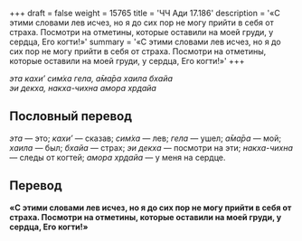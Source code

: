 +++
draft = false
weight = 15765
title = 'ЧЧ Ади 17.186'
description = '«С этими словами лев исчез, но я до сих пор не могу прийти в себя от страха. Посмотри на отметины, которые оставили на моей груди, у сердца, Его когти!»'
summary = '«С этими словами лев исчез, но я до сих пор не могу прийти в себя от страха. Посмотри на отметины, которые оставили на моей груди, у сердца, Его когти!»'
+++

_эта кахи’ сим̇ха гела, а̄ма̄ра хаила бхайа  
эи декха, накха-чихна амора хр̣дайа_

## Пословный перевод

_эта_ — это; _кахи’_ — сказав; _сим̇ха_ — лев; _гела_ — ушел; _а̄ма̄ра_ — мой; _хаила_ — был; _бхайа_ — страх; _эи_ _декха_ — посмотри на эти; _накха_\-_чихна_ — следы от когтей; _амора_ _хр̣дайа_ — у меня на сердце.

## Перевод

**«С этими словами лев исчез, но я до сих пор не могу прийти в себя от страха. Посмотри на отметины, которые оставили на моей груди, у сердца, Его когти!»**
